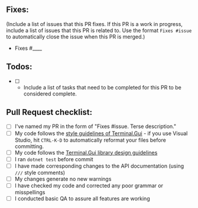 ## Fixes:

(Include a list of issues that this PR fixes. If this PR is a work in progress, include a list of issues that this PR is related to. Use the format `Fixes #issue` to automatically close the issue when this PR is merged.)

- Fixes #____ 

## Todos:

- [ ] - Include a list of tasks that need to be completed for this PR to be considered complete.

## Pull Request checklist:

- [ ] I've named my PR in the form of "Fixes #issue. Terse description."
- [ ] My code follows the [style guidelines of Terminal.Gui](https://github.com/gui-cs/Terminal.Gui/blob/develop/.editorconfig) - if you use Visual Studio, hit `CTRL-K-D` to automatically reformat your files before committing.
- [ ] My code follows the [Terminal.Gui library design guidelines](https://github.com/gui-cs/Terminal.Gui/blob/develop/CONTRIBUTING.md)
- [ ] I ran `dotnet test` before commit
- [ ] I have made corresponding changes to the API documentation (using `///` style comments)
- [ ] My changes generate no new warnings
- [ ] I have checked my code and corrected any poor grammar or misspellings
- [ ] I conducted basic QA to assure all features are working
